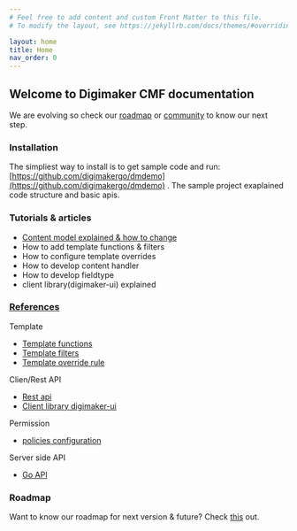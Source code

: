 ```yaml
---
# Feel free to add content and custom Front Matter to this file.
# To modify the layout, see https://jekyllrb.com/docs/themes/#overriding-theme-defaults

layout: home
title: Home
nav_order: 0
---
```


## Welcome to Digimaker CMF documentation

We are evolving so check our [roadmap](/roadmap) or [community](#) to know our next step.

### Installation
The simpliest way to install is to get sample code and run: [https://github.com/digimakergo/dmdemo](https://github.com/digimakergo/dmdemo) . The sample project exaplained code structure and basic apis.


### Tutorials & articles
 - [Content model explained & how to change](tutorial/content-model)
 - How to add template functions & filters
 - How to configure template overrides
 - How to develop content handler
 - How to develop fieldtype
 - client library(digimaker-ui) explained


### [References](references/)

Template
- [Template functions](references/template-functions)
- [Template filters](references/template-filters)
- [Template override rule](references/template-override)

Clien/Rest API
- [Rest api](references/rest)
- [Client library digimaker-ui](references/digimaker-ui)

Permission
- [policies configuration](references/permission)
 
Server side API
- [Go API](references/go)


### Roadmap

Want to know our roadmap for next version & future? Check [this](#/roadmap) out.
